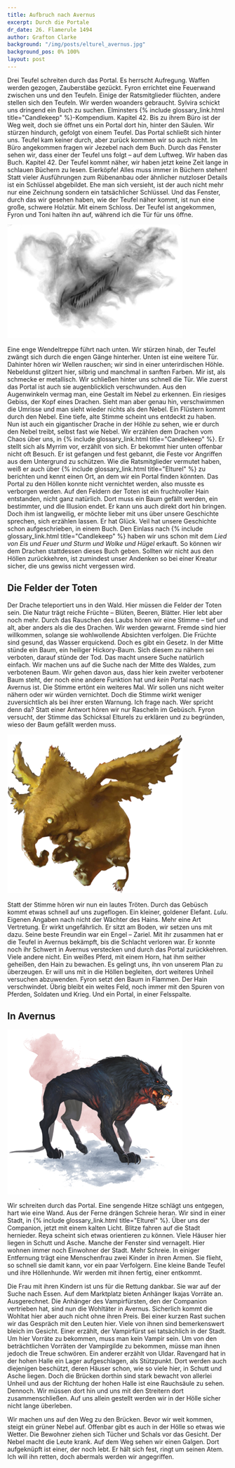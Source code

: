```yaml
---
title: Aufbruch nach Avernus
excerpt: Durch die Portale
dr_date: 26. Flamerule 1494
author: Grafton Clarke
background: "/img/posts/elturel_avernus.jpg"
background_pos: 0% 100%
layout: post
---
```


Drei Teufel schreiten durch das Portal. Es herrscht Aufregung. Waffen werden
gezogen, Zauberstäbe gezückt. Fyron errichtet eine Feuerwand zwischen uns und
den Teufeln. Einige der Ratsmitglieder flüchten, andere stellen sich den
Teufeln. Wir werden woanders gebraucht. Sylvira schickt uns dringend ein Buch zu
suchen. Elminsters {% include glossary_link.html title="Candlekeep" %}-Kompendium. Kapitel 42. Bis zu ihrem Büro ist der
Weg weit, doch sie öffnet uns ein Portal dort hin, hinter den Säulen. Wir
stürzen hindurch, gefolgt von einem Teufel. Das Portal schließt sich hinter uns.
Teufel kam keiner durch, aber zurück kommen wir so auch nicht. Im Büro
angekommen fragen wir Jezebel nach dem Buch. Durch das Fenster sehen wir, dass
einer der Teufel uns folgt – auf dem Luftweg. Wir haben das Buch. Kapitel 42.
Der Teufel kommt näher, wir haben jetzt keine Zeit lange in schlauen Büchern zu
lesen. Eierköpfe! Alles muss immer in Büchern stehen! Statt vieler Ausführungen
zum Rübenanbau oder ähnlicher nutzloser Details ist ein Schlüssel abgebildet.
Ehe man sich versieht, ist der auch nicht mehr nur eine Zeichnung sondern ein
tatsächlicher Schlüssel. Und das Fenster, durch das wir gesehen haben, wie der
Teufel näher kommt, ist nun eine große, schwere Holztür. Mit einem Schloss. Der
Teufel ist angekommen, Fyron und Toni halten ihn auf, während ich die Tür für
uns öffne.

![Myrrim](/img/posts/myrrim.png)

Eine enge Wendeltreppe führt nach unten. Wir stürzen hinab, der Teufel zwängt
sich durch die engen Gänge hinterher. Unten ist eine weitere Tür. Dahinter hören
wir Wellen rauschen; wir sind in einer unterirdischen Höhle. Nebeldunst glitzert
hier, silbrig und manchmal in sanften Farben. Mir ist, als schmecke er
metallisch. Wir schließen hinter uns schnell die Tür. Wie zuerst das Portal ist
auch sie augenblicklich verschwunden. Aus den Augenwinkeln vermag man, eine
Gestalt im Nebel zu erkennen. Ein riesiges Gebiss, der Kopf eines Drachen. Sieht
man aber genau hin, verschwimmen die Umrisse und man sieht wieder nichts als den
Nebel. Ein Flüstern kommt durch den Nebel. Eine tiefe, alte Stimme scheint uns
entdeckt zu haben. Nun ist auch ein gigantischer Drache in der Höhle zu sehen,
wie er durch den Nebel treibt, selbst fast wie Nebel. Wir erzählen dem Drachen
vom Chaos über uns, in {% include glossary_link.html title="Candlekeep" %}. Er
stellt sich als Myrrim vor, erzählt von sich. Er bekommt hier unten offenbar
nicht oft Besuch. Er ist gefangen und fest gebannt, die Feste vor Angriffen aus
dem Untergrund zu schützen. Wie die Ratsmitglieder vermutet haben, weiß er auch
über {% include glossary_link.html title="Elturel" %} zu berichten und kennt
einen Ort, an dem wir ein Portal finden könnten. Das Portal zu den Höllen konnte
nicht vernichtet werden, also musste es verborgen werden. Auf den Feldern der
Toten ist ein fruchtvoller Hain entstanden, nicht ganz natürlich. Dort muss ein
Baum gefällt werden, ein bestimmter, und die Illusion endet. Er kann uns auch
direkt dort hin bringen. Doch ihm ist langweilig, er möchte lieber mit uns über
unsere Geschichte sprechen, sich erzählen lassen. Er hat Glück. Veil hat unsere
Geschichte schon aufgeschrieben, in einem Buch. Den Einlass nach
{% include glossary_link.html title="Candlekeep" %} haben wir uns schon mit dem
*Lied von Eis und Feuer und Sturm und Wolke und Hügel* erkauft. So können wir
dem Drachen stattdessen dieses Buch geben. Sollten wir nicht aus den Höllen
zurückkehren, ist zumindest unser Andenken so bei einer Kreatur sicher, die uns
gewiss nicht vergessen wird.

## Die Felder der Toten

Der Drache teleportiert uns in den Wald. Hier müssen die Felder der Toten sein.
Die Natur trägt reiche Früchte – Blüten, Beeren, Blätter. Hier lebt aber
noch mehr. Durch das Rauschen des Laubs hören wir eine Stimme – tief und alt,
aber anders als die des Drachen. Wir werden gewarnt. Fremde sind hier
willkommen, solange sie wohlwollende Absichten verfolgen. Die Früchte sind
gesund, das Wasser erquickend. Doch es gibt ein Gesetz. In der Mitte stünde ein
Baum, ein heiliger Hickory-Baum. Sich diesem zu nähern sei verboten, darauf
stünde der Tod. Das macht unsere Suche natürlich einfach. Wir machen uns auf
die Suche nach der Mitte des Waldes, zum verbotenen Baum. Wir gehen davon aus,
dass hier kein zweiter verbotener Baum steht, der noch eine andere Funktion hat
und *kein* Portal nach Avernus ist. Die Stimme ertönt ein weiteres Mal. Wir
sollen uns nicht weiter nähern oder wir würden vernichtet. Doch die Stimme wirkt
weniger zuversichtlich als bei ihrer ersten Warnung. Ich frage nach. Wer spricht
denn da? Statt einer Antwort hören wir nur Rascheln im Gebüsch. Fyron versucht,
der Stimme das Schicksal Elturels zu erklären und zu begründen, wieso der Baum
gefällt werden muss.

![Lulu](/img/posts/lulu.png)

Statt der Stimme hören wir nun ein lautes Tröten. Durch das Gebüsch kommt etwas
schnell auf uns zugeflogen. Ein kleiner, goldener Elefant. *Lulu*. Eigenen
Angaben nach nicht der Wächter des Hains. Mehr eine Art Vertretung. Er wirkt
ungefährlich. Er sitzt am Boden, wir setzen uns mit dazu. Seine beste Freundin
war ein Engel – Zariel. Mit ihr zusammen hat er die Teufel in Avernus bekämpft,
bis die Schlacht verloren war. Er konnte noch ihr Schwert in Avernus verstecken
und durch das Portal zurückkehren. Viele andere nicht. Ein weißes Pferd, mit
einem Horn, hat ihm seither geheißen, den Hain zu bewachen. Es gelingt uns, ihn
von unserem Plan zu überzeugen. Er will uns mit in die Höllen begleiten, dort
weiteres Unheil versuchen abzuwenden. Fyron setzt den Baum in Flammen. Der Hain
verschwindet. Übrig bleibt ein weites Feld, noch immer mit den Spuren von
Pferden, Soldaten und Krieg. Und ein Portal, in einer Felsspalte.

## In Avernus

![Hellhound](/img/posts/hellhound.png)

Wir schreiten durch das Portal. Eine sengende Hitze schlägt uns entgegen, hart
wie eine Wand. Aus der Ferne drängen Schreie heran. Wir sind in einer Stadt, in
{% include glossary_link.html title="Elturel" %}. Über uns der Companion, jetzt
mit einem kalten Licht. Blitze fahren auf die Stadt hernieder. Reya scheint sich
etwas orientieren zu können. Viele Häuser hier liegen in Schutt und Asche.
Manche der Fenster sind vernagelt. Hier wohnen immer noch Einwohner der Stadt.
Mehr Schreie. In einiger Entfernung trägt eine Menschenfrau zwei Kinder in ihren
Armen. Sie flieht, so schnell sie damit kann, vor ein paar Verfolgern. Eine
kleine Bande Teufel und ihre Höllenhunde. Wir werden mit ihnen fertig, einer
entkommt.

Die Frau mit ihren Kindern ist uns für die Rettung dankbar. Sie war auf der
Suche nach Essen. Auf dem Marktplatz bieten Anhänger Ikajas Vorräte an.
Ausgerechnet. Die Anhänger des Vampirfürsten, den der Companion vertrieben hat,
sind nun die Wohltäter in Avernus. Sicherlich kommt die Wohltat hier aber auch
nicht ohne ihren Preis. Bei einer kurzen Rast suchen wir das Gespräch mit den
Leuten hier. Viele von ihnen sind bemerkenswert bleich im Gesicht. Einer
erzählt, der Vampirfürst sei tatsächlich in der Stadt. Um hier Vorräte zu
bekommen, muss man kein Vampir sein. Um von den beträchtlichen Vorräten der
Vampirgilde zu bekommen, müsse man ihnen jedoch die Treue schwören. Ein anderer
erzählt von Uldar. Ravengard hat in der hohen Halle ein Lager aufgeschlagen, als
Stützpunkt. Dort werden auch diejenigen beschützt, deren Häuser schon, wie so
viele hier, in Schutt und Asche liegen. Doch die Brücken dorthin sind stark
bewacht von allerlei Unheil und aus der Richtung der hohen Halle ist eine
Rauchsäule zu sehen. Dennoch. Wir müssen dort hin und uns mit den Streitern dort
zusammenschließen. Auf uns allein gestellt werden wir in der Hölle sicher nicht
lange überleben.

Wir machen uns auf den Weg zu den Brücken. Bevor wir weit kommen, steigt ein
grüner Nebel auf. Offenbar gibt es auch in der Hölle so etwas wie Wetter. Die
Bewohner ziehen sich Tücher und Schals vor das Gesicht. Der Nebel macht die
Leute krank. Auf dem Weg sehen wir einen Galgen. Dort aufgeknüpft ist einer, der
noch lebt. Er hält sich fest, ringt um seinen Atem. Ich will ihn retten, doch
abermals werden wir angegriffen.
